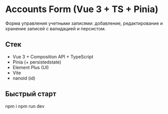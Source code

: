 # Accounts Form (Vue 3 + TS + Pinia)

Форма управления учетными записями: добавление, редактирование и хранение записей с валидацией и персистом.

## Стек
- Vue 3 + Composition API + TypeScript
- Pinia (+ persistedstate)
- Element Plus (UI)
- Vite
- nanoid (id)

## Быстрый старт
npm i
npm run dev